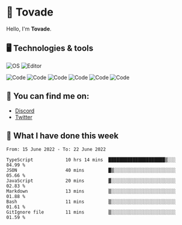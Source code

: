 # 👋 Tovade
Hello, I'm **Tovade**.

## 🖥️ Technologies & tools

![OS](https://img.shields.io/badge/OS-Windows-informational?style=flat&logo=OS&logoColor=white&color=2bbc8a)
![Editor](https://img.shields.io/badge/Editor-VScode-informational?style=flat&logo=Editor&logoColor=white&color=2bbc8a)

![Code](https://img.shields.io/badge/Code-Javascript-informational?style=flat&logo=Code&logoColor=white&color=2bbc8a)
![Code](https://img.shields.io/badge/Code-Nodejs-informational?style=flat&logo=Code&logoColor=white&color=2bbc8a)
![Code](https://img.shields.io/badge/Code-Typescript-informational?style=flat&logo=Code&logoColor=white&color=2bbc8a) 
![Code](https://img.shields.io/badge/Code-HTML-informational?style=flat&logo=Code&logoColor=white&color=2bbc8a)
![Code](https://img.shields.io/badge/Code-CSS-informational?style=flat&logo=Code&logoColor=white&color=2bbc8a)
![Code](https://img.shields.io/badge/Code-React-informational?style=flat&logo=Code&logoColor=white&color=2bbc8a)

## 👭 You can find me on:
- [Discord](https://discord.gg/y3eQ8wraD5)
- [Twitter](https://twitter.com/tovados)
## 📰 What I have done this week
<!--START_SECTION:waka-->

```text
From: 15 June 2022 - To: 22 June 2022

TypeScript            10 hrs 14 mins  █████████████████████▒░░░   84.99 %
JSON                  40 mins         █▒░░░░░░░░░░░░░░░░░░░░░░░   05.66 %
JavaScript            20 mins         ▓░░░░░░░░░░░░░░░░░░░░░░░░   02.83 %
Markdown              13 mins         ▒░░░░░░░░░░░░░░░░░░░░░░░░   01.88 %
Bash                  11 mins         ▒░░░░░░░░░░░░░░░░░░░░░░░░   01.61 %
GitIgnore file        11 mins         ▒░░░░░░░░░░░░░░░░░░░░░░░░   01.59 %
```

<!--END_SECTION:waka-->
